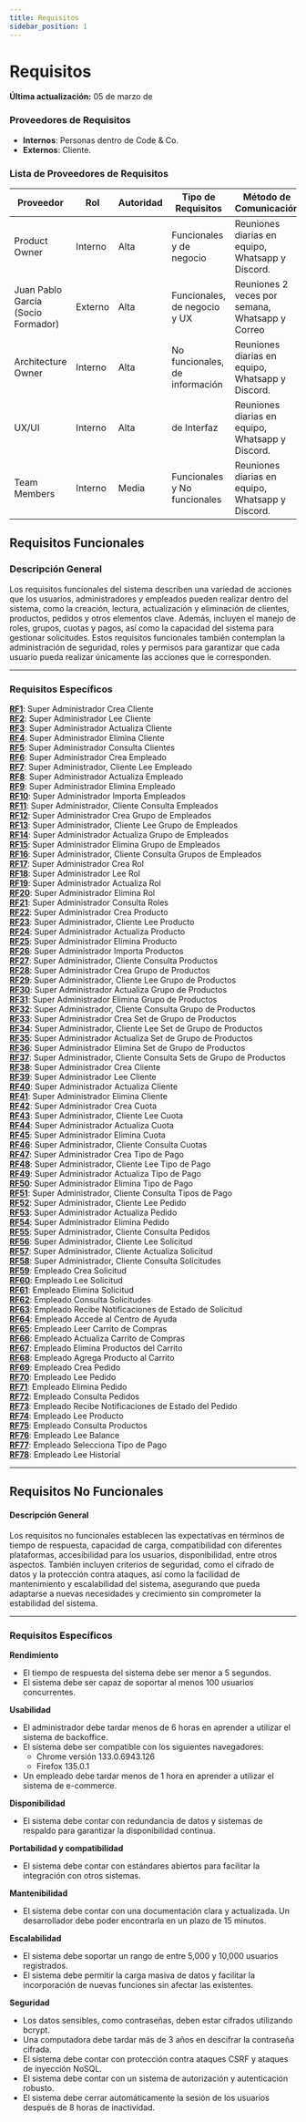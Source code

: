 ```yaml
---
title: Requisitos
sidebar_position: 1
---
```


# Requisitos

**Última actualización:** 05 de marzo de

### **Proveedores de Requisitos**  
   - **Internos**: Personas dentro de Code & Co.  
   - **Externos**: Cliente.  

### **Lista de Proveedores de Requisitos**  

| Proveedor | Rol | Autoridad | Tipo de Requisitos | Método de Comunicación |
|-----------|-----|-----------|--------------------|------------------------|
| Product Owner | Interno | Alta | Funcionales y de negocio | Reuniones diarias en equipo, Whatsapp y Discord.|
| Juan Pablo García (Socio Formador) | Externo | Alta | Funcionales, de negocio y UX | Reuniones 2 veces por semana, Whatsapp y Correo |
| Architecture Owner| Interno | Alta | No funcionales, de información | Reuniones diarias en equipo, Whatsapp y Discord.  |
| UX/UI | Interno | Alta | de Interfaz | Reuniones diarias en equipo, Whatsapp y Discord. |
| Team Members | Interno | Media | Funcionales y No funcionales | Reuniones diarias en equipo, Whatsapp y Discord. |


## Requisitos Funcionales

### Descripción General

Los requisitos funcionales del sistema describen una variedad de acciones que los usuarios, administradores y empleados pueden realizar dentro del sistema, como la creación, lectura, actualización y eliminación de clientes, productos, pedidos y otros elementos clave. Además, incluyen el manejo de roles, grupos, cuotas y pagos, así como la capacidad del sistema para gestionar solicitudes. Estos requisitos funcionales también contemplan la administración de seguridad, roles y permisos para garantizar que cada usuario pueda realizar únicamente las acciones que le corresponden.

---

### Requisitos Específicos

[**RF1**](RF1.md): Super Administrador Crea Cliente  
[**RF2**](RF2.md): Super Administrador Lee Cliente  
[**RF3**](RF3.md): Super Administrador Actualiza Cliente  
[**RF4**](RF4.md): Super Administrador Elimina Cliente  
[**RF5**](RF5.md): Super Administrador Consulta Clientes  
[**RF6**](RF6.md): Super Administrador Crea Empleado  
[**RF7**](RF7.md): Super Administrador, Cliente Lee Empleado  
[**RF8**](RF8.md): Super Administrador Actualiza Empleado  
[**RF9**](RF9.md): Super Administrador Elimina Empleado  
[**RF10**](RF10.md): Super Administrador Importa Empleados  
[**RF11**](RF11.md): Super Administrador, Cliente Consulta Empleados  
[**RF12**](RF12.md): Super Administrador Crea Grupo de Empleados  
[**RF13**](RF13.md): Super Administrador, Cliente Lee Grupo de Empleados  
[**RF14**](RF14.md): Super Administrador Actualiza Grupo de Empleados  
[**RF15**](RF15.md): Super Administrador Elimina Grupo de Empleados  
[**RF16**](RF16.md): Super Administrador, Cliente Consulta Grupos de Empleados  
[**RF17**](RF17.md): Super Administrador Crea Rol  
[**RF18**](RF18.md): Super Administrador Lee Rol  
[**RF19**](RF19.md): Super Administrador Actualiza Rol  
[**RF20**](RF20.md): Super Administrador Elimina Rol  
[**RF21**](RF21.md): Super Administrador Consulta Roles  
[**RF22**](RF22.md): Super Administrador Crea Producto  
[**RF23**](RF23.md): Super Administrador, Cliente Lee Producto  
[**RF24**](RF24.md): Super Administrador Actualiza Producto  
[**RF25**](RF25.md): Super Administrador Elimina Producto  
[**RF26**](RF26.md): Super Administrador Importa Productos  
[**RF27**](RF27.md): Super Administrador, Cliente Consulta Productos  
[**RF28**](RF28.md): Super Administrador Crea Grupo de Productos  
[**RF29**](RF29.md): Super Administrador, Cliente Lee Grupo de Productos  
[**RF30**](RF30.md): Super Administrador Actualiza Grupo de Productos  
[**RF31**](RF31.md): Super Administrador Elimina Grupo de Productos  
[**RF32**](RF32.md): Super Administrador, Cliente Consulta Grupo de Productos  
[**RF33**](RF33.md): Super Administrador Crea Set de Grupo de Productos  
[**RF34**](RF34.md): Super Administrador, Cliente Lee Set de Grupo de Productos  
[**RF35**](RF35.md): Super Administrador Actualiza Set de Grupo de Productos  
[**RF36**](RF36.md): Super Administrador Elimina Set de Grupo de Productos  
[**RF37**](RF37.md): Super Administrador, Cliente Consulta Sets de Grupo de Productos  
[**RF38**](RF38.md): Super Administrador Crea Cliente  
[**RF39**](RF39.md): Super Administrador Lee Cliente  
[**RF40**](RF40.md): Super Administrador Actualiza Cliente  
[**RF41**](RF41.md): Super Administrador Elimina Cliente  
[**RF42**](RF42.md): Super Administrador Crea Cuota  
[**RF43**](RF43.md): Super Administrador, Cliente Lee Cuota  
[**RF44**](RF44.md): Super Administrador Actualiza Cuota  
[**RF45**](RF45.md): Super Administrador Elimina Cuota  
[**RF46**](RF46.md): Super Administrador, Cliente Consulta Cuotas  
[**RF47**](RF47.md): Super Administrador Crea Tipo de Pago  
[**RF48**](RF48.md): Super Administrador, Cliente Lee Tipo de Pago  
[**RF49**](RF49.md): Super Administrador Actualiza Tipo de Pago  
[**RF50**](RF50.md): Super Administrador Elimina Tipo de Pago  
[**RF51**](RF51.md): Super Administrador, Cliente Consulta Tipos de Pago  
[**RF52**](RF52.md): Super Administrador, Cliente Lee Pedido  
[**RF53**](RF53.md): Super Administrador Actualiza Pedido  
[**RF54**](RF54.md): Super Administrador Elimina Pedido  
[**RF55**](RF55.md): Super Administrador, Cliente Consulta Pedidos  
[**RF56**](RF56.md): Super Administrador, Cliente Lee Solicitud  
[**RF57**](RF57.md): Super Administrador, Cliente Actualiza Solicitud  
[**RF58**](RF58.md): Super Administrador, Cliente Consulta Solicitudes  
[**RF59**](RF59.md): Empleado Crea Solicitud  
[**RF60**](RF60.md): Empleado Lee Solicitud  
[**RF61**](RF61.md): Empleado Elimina Solicitud  
[**RF62**](RF62.md): Empleado Consulta Solicitudes  
[**RF63**](RF63.md): Empleado Recibe Notificaciones de Estado de Solicitud  
[**RF64**](RF64.md): Empleado Accede al Centro de Ayuda    
[**RF65**](RF65.md): Empleado Leer Carrito de Compras  
[**RF66**](RF66.md): Empleado Actualiza Carrito de Compras  
[**RF67**](RF67.md): Empleado Elimina Productos del Carrito  
[**RF68**](RF68.md): Empleado Agrega Producto al Carrito  
[**RF69**](RF69.md): Empleado Crea Pedido  
[**RF70**](RF70.md): Empleado Lee Pedido  
[**RF71**](RF71.md): Empleado Elimina Pedido  
[**RF72**](RF72.md): Empleado Consulta Pedidos  
[**RF73**](RF73.md): Empleado Recibe Notificaciones de Estado del Pedido  
[**RF74**](RF74.md): Empleado Lee Producto  
[**RF75**](RF75.md): Empleado Consulta Productos  
[**RF76**](RF76.md): Empleado Lee Balance  
[**RF77**](RF77.md): Empleado Selecciona Tipo de Pago  
[**RF78**](RF78.md): Empleado Lee Historial

---

## Requisitos No Funcionales

#### Descripción General

Los requisitos no funcionales establecen las expectativas en términos de tiempo de respuesta, capacidad de carga, compatibilidad con diferentes plataformas, accesibilidad para los usuarios, disponibilidad, entre otros aspectos. También incluyen criterios de seguridad, como el cifrado de datos y la protección contra ataques, así como la facilidad de mantenimiento y escalabilidad del sistema, asegurando que pueda adaptarse a nuevas necesidades y crecimiento sin comprometer la estabilidad del sistema.

---

### Requisitos Específicos

**Rendimiento**  
- El tiempo de respuesta del sistema debe ser menor a 5 segundos.  
- El sistema debe ser capaz de soportar al menos 100 usuarios concurrentes.

**Usabilidad**  
- El administrador debe tardar menos de 6 horas en aprender a utilizar el sistema de backoffice.  
- El sistema debe ser compatible con los siguientes navegadores:  
  - Chrome versión 133.0.6943.126  
  - Firefox 135.0.1  
- Un empleado debe tardar menos de 1 hora en aprender a utilizar el sistema de e-commerce.

**Disponibilidad**  
- El sistema debe contar con redundancia de datos y sistemas de respaldo para garantizar la disponibilidad continua.

**Portabilidad y compatibilidad**  
- El sistema debe contar con estándares abiertos para facilitar la integración con otros sistemas.

**Mantenibilidad**  
- El sistema debe contar con una documentación clara y actualizada. Un desarrollador debe poder encontrarla en un plazo de 15 minutos.

**Escalabilidad**  
- El sistema debe soportar un rango de entre 5,000 y 10,000 usuarios registrados.  
- El sistema debe permitir la carga masiva de datos y facilitar la incorporación de nuevas funciones sin afectar las existentes.

**Seguridad**  
- Los datos sensibles, como contraseñas, deben estar cifrados utilizando bcrypt.  
- Una computadora debe tardar más de 3 años en descifrar la contraseña cifrada.  
- El sistema debe contar con protección contra ataques CSRF y ataques de inyección NoSQL.  
- El sistema debe contar con un sistema de autorización y autenticación robusto.  
- El sistema debe cerrar automáticamente la sesión de los usuarios después de 8 horas de inactividad.
